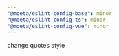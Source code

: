 ```yaml
---
"@moeta/eslint-config-base": minor
"@moeta/eslint-config-ts": minor
"@moeta/eslint-config-vue": minor
---
```


change quotes style
